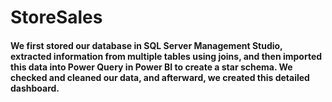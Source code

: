 # StoreSales
#### We first stored our database in SQL Server Management Studio, extracted information from multiple tables using joins, and then imported this data into Power Query in Power BI to create a star schema. We checked and cleaned our data, and afterward, we created this detailed dashboard.
 
